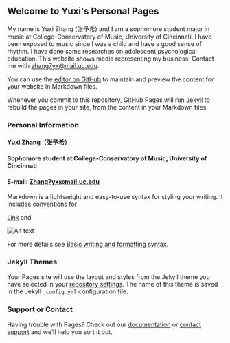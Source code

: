 ## Welcome to Yuxi's Personal Pages

My name is Yuxi Zhang (张予希) and I am a sophomore student major in music at College-Conservatory of Music, University of Cincinnati. I have been exposed to music since I was a child and have a good sense of rhythm. I have done some researches on adolescent psychological education. This website shows media representing my business. Contact me with zhang7yx@mail.uc.edu.

You can use the [editor on GitHub](https://github.com/20Ace/20Acegithub.io/edit/gh-pages/index.md) to maintain and preview the content for your website in Markdown files.

Whenever you commit to this repository, GitHub Pages will run [Jekyll](https://jekyllrb.com/) to rebuild the pages in your site, from the content in your Markdown files.

### Personal Information
#### Yuxi Zhang（张予希）
#### Sophomore student at College-Conservatory of Music, University of Cincinnati
#### E-mail: Zhang7yx@mail.uc.edu

Markdown is a lightweight and easy-to-use syntax for styling your writing. It includes conventions for


[Link](url) and 

![Alt text](http://20Ace.github.io/IMG_2091.jpg)


For more details see [Basic writing and formatting syntax](https://docs.github.com/en/github/writing-on-github/getting-started-with-writing-and-formatting-on-github/basic-writing-and-formatting-syntax).

### Jekyll Themes

Your Pages site will use the layout and styles from the Jekyll theme you have selected in your [repository settings](https://github.com/20Ace/20Acegithub.io/settings/pages). The name of this theme is saved in the Jekyll `_config.yml` configuration file.

### Support or Contact

Having trouble with Pages? Check out our [documentation](https://docs.github.com/categories/github-pages-basics/) or [contact support](https://support.github.com/contact) and we’ll help you sort it out.
